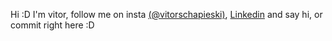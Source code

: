 Hi :D
I'm vitor, follow me on insta <a href=“https://www.instagram.com/vitorschapieski/“>(@vitorschapieski)</a>, <a href="https://www.linkedin.com/in/vitor-schapieski-bbb6951b7/">Linkedin</a> and say hi, or commit right here :D

